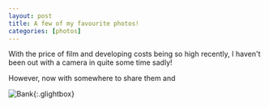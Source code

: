 ```yaml
---
layout: post
title: A few of my favourite photos!
categories: [photos]
---
```



With the price of film and developing costs being so high recently, I haven't been out with a camera in quite some time sadly!

However, now with somewhere to share them and 

![Bank](/assets/image/000618960035.jpg){:.glightbox}

